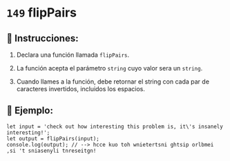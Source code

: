 # `149` flipPairs

## 📝 Instrucciones:

1. Declara una función llamada `flipPairs`.

2. La función acepta el parámetro `string` cuyo valor sera un `string`.

3. Cuando llames a la función, debe retornar el string con cada par de caracteres invertidos, incluidos los espacios.

## 📎 Ejemplo:

```Js
let input = 'check out how interesting this problem is, it\'s insanely interesting!';
let output = flipPairs(input);
console.log(output); // --> hcce kuo toh wnietertsni ghtsip orlbmei ,si 't sniasenyli tnreseitgn!
```
